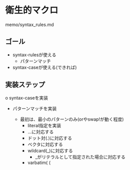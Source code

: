 # 衛生的マクロ

memo/syntax_rules.md

## ゴール

- syntax-rulesが使える
  - パターンマッチ
- syntax-caseが使える(できれば)

## 実装ステップ

o syntax-caseを実装
  - パターンマッチを実装
    - 最初は、最小のパターンのみ(orやswap!が動く程度)
      - literal指定を実装
      - ...に対応する
      - ドット対(.)に対応する
      - ベクタに対応する
      - wildcard(_)に対応する
        - _がリテラルとして指定された場合に対応する
      - varbatim( (<ellipsis> <template>) )に対応する
      - カスタムellipsisを実装

  - syntax-case用の関数を追加
    - identifier?
    - free-identifier=?: Syntax.isFreeIdentifierEqual
    - bound-identifier=?: Syntax.isBoundIdentifierEqual
    - datum->syntax: Syntax.datumToSyntax
    - syntax->datum: SyntaxObject#strip
    - generate-temporaries
    - identifier-syntax
    - with-syntax
    - make-variable-transformer (set!できるやつ)
    - #'等に対応
      - syntax #' quasisyntax #` unsyntax #, unsyntax-splicing #,@

o その他
  - syntax-rulesを実装
    - R7RSだとellipsisが指定できるので実装が必要
  - 構文を追加
    - let-syntax (macroでletrec-syntaxに変換？)
    - letrec-syntax (core)
    - syntax-error
  - case, condを書き直す
  o genVarを避けることはできないか？(原理的に衝突しないようにしたい)

o orrを実装する
  - define-syntax (syntax)
  - syntax-case (syntax)
  - syntax (syntax)

## 実行手順(tmp)

rakeするとa.scmが実行される。

----

## 2017/06/17

### 久々 18:14

パターンマッチをやるところからか。

## 2017/03/23

### log 03:00

    ## TODO

    + orr, swap!を削除
    + letを削除
    + internal defineのテストが通ってしまっているので、現行の処理を削除

    ## 実装ステップ

    o 新エクスパンダを組み込む
      + その上で既存のテストが通るようにする

    o 気になること
      - menvを参照している箇所がない
        - letrec-syntaxとかで使う？？


## 2017/03/21

### lambda 13:24

paramSpecがSOになることはあるか？

    (define-syntax foo
      (lambda (x)
        (syntax-case x ()
          ((_ ps)
           #'((lambda ps (list . ps)) 1 2)))))

    (write
    (foo (a b))
    )

こういうの考えると、ありそう。

## 2017/03/18

### label 23:58

- lambda
  - paramNameごとに
    - LabelとBindingを作成し、newEnvにセット
    - bodySoにaddSubstする(paramSo, label, bodySo)
- define x expr
  - Labelとbindingを作成し、newEnvにセット
  - 



## 2017/03/13

### うーん 22:10

全部の要素を配列に入れるのはさすがに無駄か？

env触ってる箇所：

- (_exp var) -> env.bindingOfId(var)
- (_exp (id x)) -> env.bindingOfId(id)
 
この二箇所しかないのか。

- getLabelでidが見つからなかったとき、
  なんらかのLabelを返すようにする
  - bindingOfIdは、getLabelがグローバルを見つけたら
    なんらかのBindingを返すようにする
    - Bindingはtypeとvalueの組
      typeはlexicalかglobalとかでいいと思うが

あーあとgvarを定義したときもこれをしないといけないのか。

###  16:16

とりあえずsyntax.jsでBiwaScheme.SyntaxEnvというグローバル変数を定義するようにしてみた。

### InitialEnvにglobalなものを足す 14:12

define_libfunc, define_syntaxに手を入れればいいかな？

- define_libfunc
  BiwaScheme.CoreEnv[fname] = f;
- define_syntax
  BiwaScheme.CoreEnv[sname] = s;

### エラー 12:12

Error: undefined identifier: print []
    at klass.getLabel ((biwa)src/system/syntax.js:66:11)
    at klass.bindingOfId ((biwa)src/system/syntax.js:325:31)
    at Object._exp ((biwa)src/system/syntax.js:526:27)
    at Object.expand ((biwa)src/system/syntax.js:501:21)
    at klass.resume ((biwa)src/system/interpreter.js:441:38)

場所は_exp

この時点でグローバル変数は見えていないといけないっぽい
macro/lexical/coreのどれか？
- 構文
  - macroとして登録
- 値
  - lexical、でいいのかな？

###  12:12

o 新エクスパンダを組み込む
  - その上で既存のテストが通るようにする

### ブランチ 01:38

hygenic-macroを0.7.xブランチにrebaseできるか確認。コンフリクトなし。
pushはどうしようかなぁ。とりあえずtmp-hygenic-macroというブランチを作った。

## 2017/03/10

### 新エクスパンダ 21:07

既存の構文を取り込む必要がある...けど、printはそういえば構文ではないな。

エラーが出てるのはどこか。

Error: undefined identifier: print []
    at klass.getLabel (/Users/yhara/Dropbox/proj/biwascheme/release/node_biwascheme.js:1710:11)
    at klass.bindingOfId (/Users/yhara/Dropbox/proj/biwascheme/release/node_biwascheme.js:1969:31)
    at Object._exp (/Users/yhara/Dropbox/proj/biwascheme/release/node_biwascheme.js:2170:27)
    at Object.expand (/Users/yhara/Dropbox/proj/biwascheme/release/node_biwascheme.js:2145:21)

###  19:47

実装ステップを書いた。
最初のステップはこれ

> o 新エクスパンダを組み込む
>   - その上で既存のテストが通るようにする
